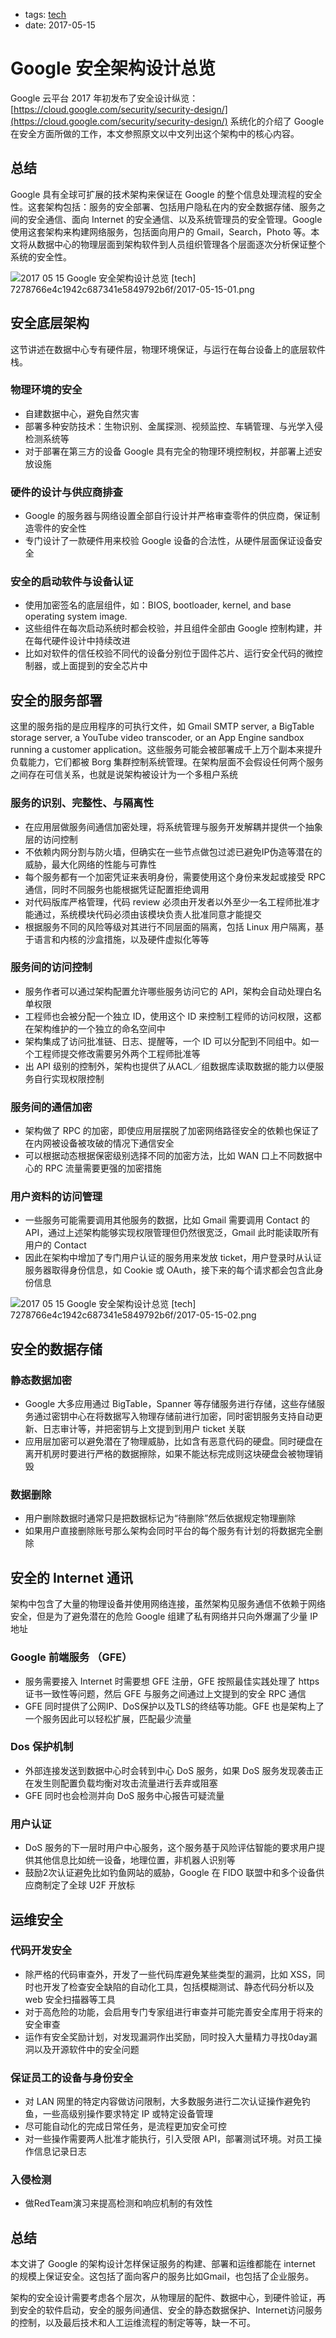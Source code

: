 - tags: [tech](/tags.md#tech)
- date: 2017-05-15

# Google 安全架构设计总览

Google 云平台 2017 年初发布了安全设计纵览：[https://cloud.google.com/security/security-design/](https://cloud.google.com/security/security-design/) 系统化的介绍了 Google 在安全方面所做的工作，本文参照原文以中文列出这个架构中的核心内容。

## 总结

Google 具有全球可扩展的技术架构来保证在 Google 的整个信息处理流程的安全性。这套架构包括：服务的安全部署、包括用户隐私在内的安全数据存储、服务之间的安全通信、面向 Internet 的安全通信、以及系统管理员的安全管理。Google 使用这套架构来构建网络服务，包括面向用户的 Gmail，Search，Photo 等。本文将从数据中心的物理层面到架构软件到人员组织管理各个层面逐次分析保证整个系统的安全性。

![2017 05 15 Google 安全架构设计总览 [tech] 7278766e4c1942c687341e5849792b6f/2017-05-15-01.png](/images/2017-05-15-1.png)

## 安全底层架构

这节讲述在数据中心专有硬件层，物理环境保证，与运行在每台设备上的底层软件栈。

### 物理环境的安全

- 自建数据中心，避免自然灾害
- 部署多种安防技术：生物识别、金属探测、视频监控、车辆管理、与光学入侵检测系统等
- 对于部署在第三方的设备 Google 具有完全的物理环境控制权，并部署上述安放设施

### 硬件的设计与供应商排查

- Google 的服务器与网络设置全部自行设计并严格审查零件的供应商，保证制造零件的安全性
- 专门设计了一款硬件用来校验 Google 设备的合法性，从硬件层面保证设备安全

### 安全的启动软件与设备认证

- 使用加密签名的底层组件，如：BIOS, bootloader, kernel, and base operating system image.
- 这些组件在每次启动系统时都会校验，并且组件全部由 Google 控制构建，并在每代硬件设计中持续改进
- 比如对软件的信任校验不同代的设备分别位于固件芯片、运行安全代码的微控制器，或上面提到的安全芯片中

## 安全的服务部署

这里的服务指的是应用程序的可执行文件，如 Gmail SMTP server, a BigTable storage server, a YouTube video transcoder, or an App Engine sandbox running a customer application。这些服务可能会被部署成千上万个副本来提升负载能力，它们都被 Borg 集群控制系统管理。在架构层面不会假设任何两个服务之间存在可信关系，也就是说架构被设计为一个多租户系统

### 服务的识别、完整性、与隔离性

- 在应用层做服务间通信加密处理，将系统管理与服务开发解耦并提供一个抽象层的访问控制
- 不依赖内网分割与防火墙，但确实在一些节点做包过滤已避免IP伪造等潜在的威胁，最大化网络的性能与可靠性
- 每个服务都有一个加密凭证来表明身份，需要使用这个身份来发起或接受 RPC 通信，同时不同服务也能根据凭证配置拒绝调用
- 对代码版库严格管理，代码 review 必须由开发者以外至少一名工程师批准才能通过，系统模块代码必须由该模块负责人批准同意才能提交
- 根据服务不同的风险等级对其进行不同层面的隔离，包括 Linux 用户隔离，基于语言和内核的沙盒措施，以及硬件虚拟化等等

### 服务间的访问控制

- 服务作者可以通过架构配置允许哪些服务访问它的 API，架构会自动处理白名单权限
- 工程师也会被分配一个独立 ID，使用这个 ID 来控制工程师的访问权限，这都在架构维护的一个独立的命名空间中
- 架构集成了访问批准链、日志、提醒等，一个 ID 可以分配到不同组中。如一个工程师提交修改需要另外两个工程师批准等
- 出 API 级别的控制外，架构也提供了从ACL／组数据库读取数据的能力以便服务自行实现权限控制

### 服务间的通信加密

- 架构做了 RPC 的加密，即使应用层摆脱了加密网络路径安全的依赖也保证了在内网被设备被攻破的情况下通信安全
- 可以根据动态根据保密级别选择不同的加密方法，比如 WAN 口上不同数据中心的 RPC 流量需要更强的加密措施

### 用户资料的访问管理

- 一些服务可能需要调用其他服务的数据，比如 Gmail 需要调用 Contact 的 API，通过上述架构能够实现权限管理但仍然很宽泛，Gmail 此时能读取所有用户的 Contact
- 因此在架构中增加了专门用户认证的服务用来发放 ticket，用户登录时从认证服务器取得身份信息，如 Cookie 或 OAuth，接下来的每个请求都会包含此身份信息

![2017 05 15 Google 安全架构设计总览 [tech] 7278766e4c1942c687341e5849792b6f/2017-05-15-02.png](/images/2017-05-15-2.png)

## 安全的数据存储

### 静态数据加密

- Google 大多应用通过 BigTable，Spanner 等存储服务进行存储，这些存储服务通过密钥中心在将数据写入物理存储前进行加密，同时密钥服务支持自动更新、日志审计等，并把密钥与上文提到到用户 ticket 关联
- 应用层加密可以避免潜在了物理威胁，比如含有恶意代码的硬盘。同时硬盘在离开机房时要进行严格的数据擦除，如果不能达标完成则这块硬盘会被物理销毁

### 数据删除

- 用户删除数据时通常只是把数据标记为“待删除”然后依据规定物理删除
- 如果用户直接删除账号那么架构会同时平台的每个服务有计划的将数据完全删除

## 安全的 Internet 通讯

架构中包含了大量的物理设备并使用网络连接，虽然架构见服务通信不依赖于网络安全，但是为了避免潜在的危险 Google 组建了私有网络并只向外爆漏了少量 IP 地址

### Google 前端服务 （GFE）

- 服务需要接入 Internet 时需要想 GFE 注册，GFE 按照最佳实践处理了 https 证书一致性等问题，然后 GFE 与服务之间通过上文提到的安全 RPC 通信
- GFE 同时提供了公网IP、DoS保护以及TLS的终结等功能。GFE 也是架构上了一个服务因此可以轻松扩展，匹配最少流量

### Dos 保护机制

- 外部连接发送到数据中心时会转到中心 DoS 服务，如果 DoS 服务发现袭击正在发生则配置负载均衡对攻击流量进行丢弃或阻塞
- GFE 同时也会检测并向 DoS 服务中心报告可疑流量

### 用户认证

- DoS 服务的下一层时用户中心服务，这个服务基于风险评估智能的要求用户提供其他信息比如统一设备，地理位置，非机器人识别等
- 鼓励2次认证避免比如钓鱼网站的威胁，Google 在 FIDO 联盟中和多个设备供应商制定了全球 U2F 开放标

## 运维安全

### 代码开发安全

- 除严格的代码审查外，开发了一些代码库避免某些类型的漏洞，比如 XSS，同时也开发了检查安全缺陷的自动化工具，包括模糊测试、静态代码分析以及 web 安全扫描器等工具
- 对于高危险的功能，会启用专门专家组进行审查并可能完善安全库用于将来的安全审查
- 运作有安全奖励计划，对发现漏洞作出奖励，同时投入大量精力寻找0day漏洞以及开源软件中的安全问题

### 保证员工的设备与身份安全

- 对 LAN 网里的特定内容做访问限制，大多数服务进行二次认证操作避免钓鱼，一些高级别操作要求特定 IP 或特定设备管理
- 尽可能自动化的完成日常任务，是流程更加安全可控
- 对一些操作需要两人批准才能执行，引入受限 API，部署测试环境。对员工操作信息记录日志

### 入侵检测

- 做RedTeam演习来提高检测和响应机制的有效性

## 总结

本文讲了 Google 的架构设计怎样保证服务的构建、部署和运维都能在 internet 的规模上保证安全。这包括了面向客户的服务比如Gmail，也包括了企业服务。

架构的安全设计需要考虑各个层次，从物理层的配件、数据中心，到硬件验证，再到安全的软件启动，安全的服务间通信、安全的静态数据保护、Internet访问服务的控制，以及最后技术和人工运维流程的制定等等，缺一不可。